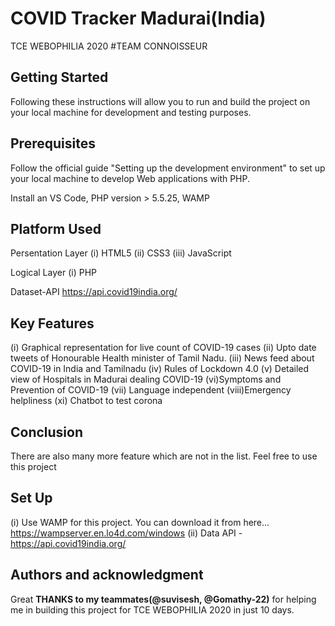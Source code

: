 # COVID Tracker Madurai(India)

TCE WEBOPHILIA 2020
#TEAM CONNOISSEUR

## Getting Started
Following these instructions will allow you to run and build the project on your local machine for development and testing purposes.

## Prerequisites
Follow the official guide "Setting up the development environment" to set up your local machine to develop Web applications with PHP.

Install an VS Code, PHP version > 5.5.25, WAMP

## Platform Used
Persentation Layer
(i) HTML5
(ii) CSS3
(iii) JavaScript

Logical Layer
(i) PHP

Dataset-API
https://api.covid19india.org/

## Key Features

(i) Graphical representation for live count of COVID-19 cases
(ii) Upto date tweets of Honourable Health minister of Tamil Nadu.
(iii) News feed about COVID-19 in India and Tamilnadu
(iv) Rules of Lockdown 4.0
(v) Detailed view of Hospitals in Madurai dealing COVID-19
(vi)Symptoms and Prevention of COVID-19
(vii) Language independent
(viii)Emergency helpliness
(xi) Chatbot to test corona


## Conclusion
There are also many more feature which are not in the list. Feel free to use this project

## Set Up
(i) Use WAMP for this project. You can download it from here... https://wampserver.en.lo4d.com/windows
(ii) Data API - https://api.covid19india.org/

## Authors and acknowledgment
Great **THANKS to my teammates(@suvisesh, @Gomathy-22)** for helping me in building this project for TCE WEBOPHILIA 2020 in just 10 days.
